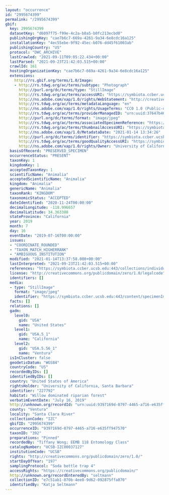 ```yaml
---
layout: "occurrence"
id: "2995674399"
permalink: "/2995674399"
gbif:
  key: 2995674399
  datasetKey: "d6097f75-f99e-4c2a-b8a5-b0fc213ecbd0"
  publishingOrgKey: "cae7b6c7-669a-4261-9a34-6e8cdc16a125"
  installationKey: "4ec55ebe-9f92-45ec-b076-dd45f61003ab"
  publishingCountry: "US"
  protocol: "DWC_ARCHIVE"
  lastCrawled: "2021-09-11T09:05:22.434+00:00"
  lastParsed: "2021-09-23T21:42:03.515+00:00"
  crawlId: 161
  hostingOrganizationKey: "cae7b6c7-669a-4261-9a34-6e8cdc16a125"
  extensions:
    http://rs.gbif.org/terms/1.0/Image:
    - http://rs.tdwg.org/ac/terms/subtype: "Photograph"
      http://purl.org/dc/terms/type: "StillImage"
      http://rs.tdwg.org/ac/terms/accessURI: "https://symbiota.ccber.ucsb.edu:443/content/specimenImages/UCSB_IZC/UCSB-IZC00037/36B47CA5-9CC3-45EA-AEC6-771084_1610660066_lg.jpeg"
      http://ns.adobe.com/xap/1.0/rights/WebStatement: "http://creativecommons.org/publicdomain/zero/1.0/"
      http://rs.tdwg.org/ac/terms/metadataLanguage: "en"
      http://ns.adobe.com/xap/1.0/rights/UsageTerms: "CC0 1.0 (Public-domain)"
      http://rs.tdwg.org/ac/terms/providerManagedID: "urn:uuid:37647b46-26e4-40e7-97e8-f1cb12cf8b8d"
      http://purl.org/dc/terms/format: "image/jpeg"
      http://rs.tdwg.org/ac/terms/associatedSpecimenReference: "https://symbiota.ccber.ucsb.edu:443/collections/individual/index.php?occid=227792"
      http://rs.tdwg.org/ac/terms/thumbnailAccessURI: "https://symbiota.ccber.ucsb.edu:443/content/specimenImages/UCSB_IZC/UCSB-IZC00037/36B47CA5-9CC3-45EA-AEC6-771084_1610660066_tn.jpg"
      http://ns.adobe.com/xap/1.0/MetadataDate: "2021-01-14 13:34:26"
      http://purl.org/dc/terms/identifier: "https://symbiota.ccber.ucsb.edu:443/content/specimenImages/UCSB_IZC/UCSB-IZC00037/36B47CA5-9CC3-45EA-AEC6-771084_1610660066_lg.jpeg"
      http://rs.tdwg.org/ac/terms/goodQualityAccessURI: "https://symbiota.ccber.ucsb.edu:443/content/specimenImages/UCSB_IZC/UCSB-IZC00037/36B47CA5-9CC3-45EA-AEC6-771084_1610660066.jpg"
      http://ns.adobe.com/xap/1.0/rights/Owner: "University of California, Santa Barbara"
  basisOfRecord: "PRESERVED_SPECIMEN"
  occurrenceStatus: "PRESENT"
  taxonKey: 1
  kingdomKey: 1
  acceptedTaxonKey: 1
  scientificName: "Animalia"
  acceptedScientificName: "Animalia"
  kingdom: "Animalia"
  genericName: "Animalia"
  taxonRank: "KINGDOM"
  taxonomicStatus: "ACCEPTED"
  dateIdentified: "2020-11-24T00:00:00"
  decimalLongitude: -118.996657
  decimalLatitude: 34.363388
  stateProvince: "California"
  year: 2019
  month: 7
  day: 16
  eventDate: "2019-07-16T00:00:00"
  issues:
  - "COORDINATE_ROUNDED"
  - "TAXON_MATCH_HIGHERRANK"
  - "AMBIGUOUS_INSTITUTION"
  modified: "2021-01-14T13:37:58.000+00:00"
  lastInterpreted: "2021-09-23T21:42:03.515+00:00"
  references: "https://symbiota.ccber.ucsb.edu:443/collections/individual/index.php?occid=227792"
  license: "http://creativecommons.org/publicdomain/zero/1.0/legalcode"
  identifiers: []
  media:
  - type: "StillImage"
    format: "image/jpeg"
    identifier: "https://symbiota.ccber.ucsb.edu:443/content/specimenImages/UCSB_IZC/UCSB-IZC00037/36B47CA5-9CC3-45EA-AEC6-771084_1610660066_lg.jpeg"
  facts: []
  relations: []
  gadm:
    level0:
      gid: "USA"
      name: "United States"
    level1:
      gid: "USA.5_1"
      name: "California"
    level2:
      gid: "USA.5.56_1"
      name: "Ventura"
  isInCluster: false
  geodeticDatum: "WGS84"
  countryCode: "US"
  recordedByIDs: []
  identifiedByIDs: []
  country: "United States of America"
  rightsHolder: "University of California, Santa Barbara"
  identifier: "227792"
  habitat: "Willow dominated riparian forest"
  verbatimEventDate: "July 16, 2019"
  http://unknown.org/recordId: "urn:uuid:9397169d-0797-4465-a716-e635ff947570"
  county: "Ventura"
  locality: "Santa Clara River"
  collectionCode: "IZC"
  gbifID: "2995674399"
  occurrenceID: "9397169d-0797-4465-a716-e635ff947570"
  taxonID: "392"
  preparations: "Pinned"
  recordedBy: "Tiffany Wong; EEMB 118 Entomology Class"
  catalogNumber: "UCSB-IZC00037127"
  institutionCode: "UCSB"
  rights: "http://creativecommons.org/publicdomain/zero/1.0/"
  startDayOfYear: "197"
  samplingProtocol: "Soda bottle trap 4"
  accessRights: "https://creativecommons.org/publicdomain/"
  http://unknown.org/recordEnteredBy: "seltmann"
  collectionID: "e7c51ab1-870b-4ee8-9d62-092875ffa870"
  identifiedBy: "Katja Seltmann"
---
```

